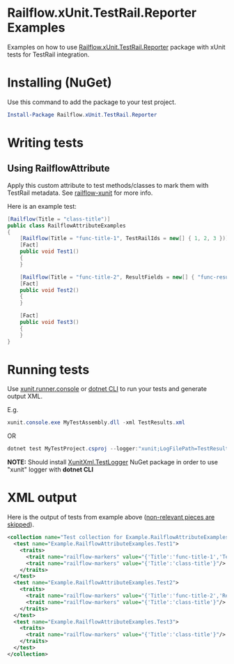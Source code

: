 # Railflow.xUnit.TestRail.Reporter Examples

Examples on how to use [Railflow.xUnit.TestRail.Reporter](https://www.nuget.org/packages/Railflow.xUnit.TestRail.Reporter/) package with xUnit tests for TestRail integration.



Installing (NuGet)
============

Use this command to add the package to your test project.

```powershell
Install-Package Railflow.xUnit.TestRail.Reporter
```



Writing tests
=============



## Using RailflowAttribute

Apply this custom attribute to test methods/classes to mark them with TestRail metadata. See [railflow-xunit](https://github.com/railflow/railflow-xunit)  for more info.

Here is an example test:

```c#
[Railflow(Title = "class-title")]
public class RailflowAttributeExamples
{
	[Railflow(Title = "func-title-1", TestRailIds = new[] { 1, 2, 3 })]
	[Fact]
	public void Test1()
	{
	}

	[Railflow(Title = "func-title-2", ResultFields = new[] { "func-result-field-1", "func-result-field-2" })]
	[Fact]
	public void Test2()
	{
	}

	[Fact]
	public void Test3()
	{
	}
}
```



# Running tests

Use [xunit.runner.console](https://www.nuget.org/packages/xunit.runner.console) or [dotnet CLI](https://docs.microsoft.com/en-us/dotnet/core/tools/dotnet-test) to run your tests and generate output XML.

E.g. 

```powershell
xunit.console.exe MyTestAssembly.dll -xml TestResults.xml
```

OR

```powershell
dotnet test MyTestProject.csproj --logger:"xunit;LogFilePath=TestResults.xml"
```

**NOTE:** Should install [XunitXml.TestLogger](https://www.nuget.org/packages/XunitXml.TestLogger/) NuGet package in order to use "xunit" logger with **dotnet CLI**



XML output
===========

Here is the output of tests from example above (<u>non-relevant pieces are skipped</u>).

```xml
<collection name="Test collection for Example.RailflowAttributeExamples">
  <test name="Example.RailflowAttributeExamples.Test1">
    <traits>
      <trait name="railflow-markers" value="{'Title':'func-title-1','TestRailIds':[1,2,3]}"/>
      <trait name="railflow-markers" value="{'Title':'class-title'}"/>
    </traits>
  </test>
  <test name="Example.RailflowAttributeExamples.Test2">
    <traits>
      <trait name="railflow-markers" value="{'Title':'func-title-2','ResultFields':['func-result-field-1','func-result-field-2']}"/>
      <trait name="railflow-markers" value="{'Title':'class-title'}"/>
    </traits>
  </test>
  <test name="Example.RailflowAttributeExamples.Test3">
    <traits>
      <trait name="railflow-markers" value="{'Title':'class-title'}"/>
    </traits>
  </test>
</collection>
```
